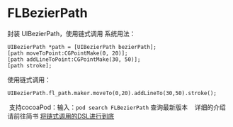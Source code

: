# FLBezierPath
封装 UIBezierPath，使用链式调用
系统用法：

```
UIBezierPath *path = [UIBezierPath bezierPath];
[path moveToPoint:CGPointMake(0, 20)];
[path addLineToPoint:CGPointMake(30, 50)];
[path stroke];
```
使用链式调用：

  ```
UIBezierPath.fl_path.maker.moveTo(0,20).addLineTo(30,50).stroke();
  ```
  
  支持cocoaPod：输入：`pod search FLBezierPath` 查询最新版本
  
  详细的介绍请前往简书 [将链式调用的DSL进行到底](http://www.jianshu.com/p/5c4d725dcbb7)
